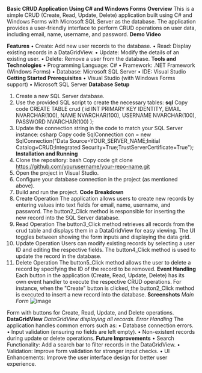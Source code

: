 **Basic CRUD Application Using C# and Windows Forms**
**Overview**
This is a simple CRUD (Create, Read, Update, Delete) application built using C# and Windows Forms with Microsoft SQL Server as the database. The application provides a user-friendly interface to perform CRUD operations on user data, including email, name, username, and password.
**Demo Video**

**Features**
•	Create: Add new user records to the database.
•	Read: Display existing records in a DataGridView.
•	Update: Modify the details of an existing user.
•	Delete: Remove a user from the database.
**Tools and Technologies**
•	Programming Language: C#
•	Framework: .NET Framework (Windows Forms)
•	Database: Microsoft SQL Server
•	IDE: Visual Studio
**Getting Started**
**Prerequisites**
•	Visual Studio (with Windows Forms support)
•	Microsoft SQL Server
**Database Setup**
1.	Create a new SQL Server database.
2.	Use the provided SQL script to create the necessary tables:
**sql**
Copy code
CREATE TABLE crud (
    id INT PRIMARY KEY IDENTITY,
    EMAIL NVARCHAR(100),
    NAME NVARCHAR(100),
    USERNAME NVARCHAR(100),
    PASSWORD NVARCHAR(100)
);
3.	Update the connection string in the code to match your SQL Server instance:
csharp
Copy code
SqlConnection con = new SqlConnection("Data Source=YOUR_SERVER_NAME;Initial Catalog=CRUD;Integrated Security=True;TrustServerCertificate=True");
**Installation and Running**
1.	Clone the repository:
bash
Copy code
git clone https://github.com/yourusername/your-repo-name.git
2.	Open the project in Visual Studio.
3.	Configure your database connection in the project (as mentioned above).
4.	Build and run the project.
**Code Breakdown**
1. Create Operation
The application allows users to create new records by entering values into text fields for email, name, username, and password. The button2_Click method is responsible for inserting the new record into the SQL Server database.
2. Read Operation
The button3_Click method retrieves all records from the crud table and displays them in a DataGridView for easy viewing. The UI toggles between showing the form inputs and displaying the data grid.
3. Update Operation
Users can modify existing records by selecting a user ID and editing the respective fields. The button4_Click method is used to update the record in the database.
4. Delete Operation
The button5_Click method allows the user to delete a record by specifying the ID of the record to be removed.
**Event Handling**
Each button in the application (Create, Read, Update, Delete) has its own event handler to execute the respective CRUD operations. For instance, when the "Create" button is clicked, the button2_Click method is executed to insert a new record into the database.
**Screenshots**
*Main Form*
![image](https://github.com/user-attachments/assets/f37c3aa8-610c-452a-aa90-0ed225a57f5d)

Form with buttons for Create, Read, Update, and Delete operations.
**DataGridView**
*DataGridView displaying all records.*
*Error Handling*
The application handles common errors such as:
•	Database connection errors.
•	Input validation (ensuring no fields are left empty).
•	Non-existent records during update or delete operations.
**Future Improvements**
•	Search Functionality: Add a search bar to filter records in the DataGridView.
•	Validation: Improve form validation for stronger input checks.
•	UI Enhancements: Improve the user interface design for better user experience.
